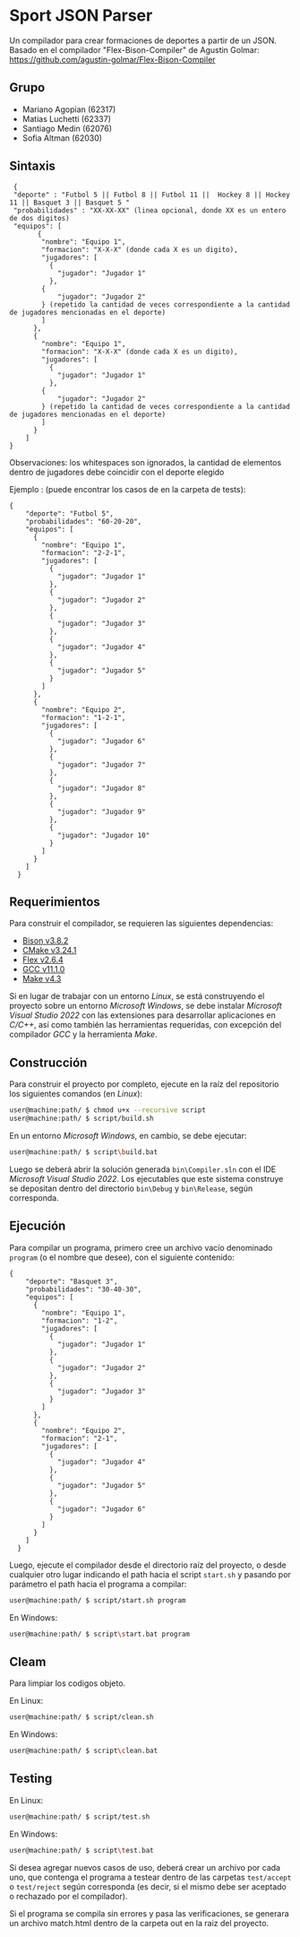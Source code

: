 # Sport JSON Parser

Un compilador para crear formaciones de deportes a partir de un JSON.
Basado en el compilador "Flex-Bison-Compiler" de Agustin Golmar: https://github.com/agustin-golmar/Flex-Bison-Compiler


## Grupo
* Mariano Agopian (62317)
* Matias Luchetti (62337)
* Santiago Medin (62076)
* Sofia Altman (62030)

## Sintaxis

```
 {
 "deporte" : "Futbol 5 || Futbol 8 || Futbol 11 ||  Hockey 8 || Hockey 11 || Basquet 3 || Basquet 5 "
 "probabilidades" : "XX-XX-XX" (linea opcional, donde XX es un entero de dos digitos)
 "equipos": [
       {
        "nombre": "Equipo 1",
        "formacion": "X-X-X" (donde cada X es un digito),
        "jugadores": [
          {
            "jugador": "Jugador 1"
          }, 
        {
            "jugador": "Jugador 2"
        } (repetido la cantidad de veces correspondiente a la cantidad de jugadores mencionadas en el deporte)
        ]
      },
      {  
        "nombre": "Equipo 1",
        "formacion": "X-X-X" (donde cada X es un digito),
        "jugadores": [
          {
            "jugador": "Jugador 1"
          }, 
        {
            "jugador": "Jugador 2"
        } (repetido la cantidad de veces correspondiente a la cantidad de jugadores mencionadas en el deporte)
        ]
      }
    ]
}

```


Observaciones: los whitespaces son ignorados, la cantidad de elementos dentro de jugadores debe coincidir con el deporte elegido

Ejemplo : (puede encontrar los casos de  en la carpeta de tests): 

```
{
    "deporte": "Futbol 5",
    "probabilidades": "60-20-20",
    "equipos": [
      {
        "nombre": "Equipo 1",
        "formacion": "2-2-1",
        "jugadores": [
          {
            "jugador": "Jugador 1"
          },
          {
            "jugador": "Jugador 2"
          },
          {
            "jugador": "Jugador 3"
          },
          {
            "jugador": "Jugador 4"
          },
          {
            "jugador": "Jugador 5"        
          }
        ]
      },
      {
        "nombre": "Equipo 2",
        "formacion": "1-2-1",
        "jugadores": [
          {
            "jugador": "Jugador 6"        
          },
          {
            "jugador": "Jugador 7"
          },
          {
            "jugador": "Jugador 8"
          },
          {
            "jugador": "Jugador 9"
          },
          {
            "jugador": "Jugador 10"
          }
        ]
      }
    ]
  }
```

## Requerimientos

Para construir el compilador, se requieren las siguientes dependencias:

* [Bison v3.8.2](https://www.gnu.org/software/bison/)
* [CMake v3.24.1](https://cmake.org/)
* [Flex v2.6.4](https://github.com/westes/flex)
* [GCC v11.1.0](https://gcc.gnu.org/)
* [Make v4.3](https://www.gnu.org/software/make/)

Si en lugar de trabajar con un entorno _Linux_, se está construyendo el proyecto sobre un entorno _Microsoft Windows_, se debe instalar _Microsoft Visual Studio 2022_ con las extensiones para desarrollar aplicaciones en _C/C++_, así como también las herramientas requeridas, con excepción del compilador _GCC_ y la herramienta _Make_.

## Construcción

Para construir el proyecto por completo, ejecute en la raíz del repositorio los siguientes comandos (en _Linux_):

```bash
user@machine:path/ $ chmod u+x --recursive script
user@machine:path/ $ script/build.sh
```

En un entorno _Microsoft Windows_, en cambio, se debe ejecutar:

```bash
user@machine:path/ $ script\build.bat
```

Luego se deberá abrir la solución generada `bin\Compiler.sln` con el IDE _Microsoft Visual Studio 2022_. Los ejecutables que este sistema construye se depositan dentro del directorio `bin\Debug` y `bin\Release`, según corresponda.

## Ejecución

Para compilar un programa, primero cree un archivo vacío denominado `program` (o el nombre que desee), con el siguiente contenido:

```
{
    "deporte": "Basquet 3",
    "probabilidades": "30-40-30",
    "equipos": [
      {
        "nombre": "Equipo 1",
        "formacion": "1-2",
        "jugadores": [
          {
            "jugador": "Jugador 1"
          },
          {
            "jugador": "Jugador 2"
          },
          {
            "jugador": "Jugador 3"
          }
        ]
      },
      {
        "nombre": "Equipo 2",
        "formacion": "2-1",
        "jugadores": [
          {
            "jugador": "Jugador 4"        
          },
          {
            "jugador": "Jugador 5"
          },
          {
            "jugador": "Jugador 6"
          }
        ]
      }
    ]
  }
```

Luego, ejecute el compilador desde el directorio raíz del proyecto, o desde cualquier otro lugar indicando el path hacia el script `start.sh` y pasando por parámetro el path hacia el programa a compilar:

```bash
user@machine:path/ $ script/start.sh program
```

En Windows:

```bash
user@machine:path/ $ script\start.bat program
```

## Cleam
Para limpiar los codigos objeto.

En Linux:

```bash
user@machine:path/ $ script/clean.sh 
```

En Windows:

```bash
user@machine:path/ $ script\clean.bat 
```


## Testing

En Linux:

```bash
user@machine:path/ $ script/test.sh
```

En Windows:

```bash
user@machine:path/ $ script\test.bat
```

Si desea agregar nuevos casos de uso, deberá crear un archivo por cada uno, que contenga el programa a testear dentro de las carpetas `test/accept` o `test/reject` según corresponda (es decir, si el mismo debe ser aceptado o rechazado por el compilador).

Si el programa se compila sin errores y pasa las verificaciones, se generara un archivo match.html dentro de la carpeta out en la raiz del proyecto.

